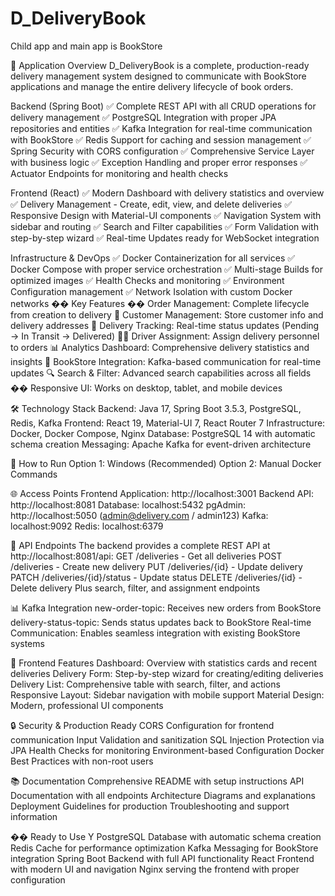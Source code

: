 # D_DeliveryBook
Child app and main app is BookStore


🎯 Application Overview
D_DeliveryBook is a complete, production-ready delivery management system designed to communicate with BookStore applications and manage the entire delivery lifecycle of book orders.


Backend (Spring Boot)
✅ Complete REST API with all CRUD operations for delivery management
✅ PostgreSQL Integration with proper JPA repositories and entities
✅ Kafka Integration for real-time communication with BookStore
✅ Redis Support for caching and session management
✅ Spring Security with CORS configuration
✅ Comprehensive Service Layer with business logic
✅ Exception Handling and proper error responses
✅ Actuator Endpoints for monitoring and health checks



Frontend (React)
✅ Modern Dashboard with delivery statistics and overview
✅ Delivery Management - Create, edit, view, and delete deliveries
✅ Responsive Design with Material-UI components
✅ Navigation System with sidebar and routing
✅ Search and Filter capabilities
✅ Form Validation with step-by-step wizard
✅ Real-time Updates ready for WebSocket integration


Infrastructure & DevOps
✅ Docker Containerization for all services
✅ Docker Compose with proper service orchestration
✅ Multi-stage Builds for optimized images
✅ Health Checks and monitoring
✅ Environment Configuration management
✅ Network Isolation with custom Docker networks
�� Key Features
�� Order Management: Complete lifecycle from creation to delivery
👥 Customer Management: Store customer info and delivery addresses
🚚 Delivery Tracking: Real-time status updates (Pending → In Transit → Delivered)
👨‍💼 Driver Assignment: Assign delivery personnel to orders
📊 Analytics Dashboard: Comprehensive delivery statistics and insights
🔄 BookStore Integration: Kafka-based communication for real-time updates
🔍 Search & Filter: Advanced search capabilities across all fields
�� Responsive UI: Works on desktop, tablet, and mobile devices


🛠️ Technology Stack
Backend: Java 17, Spring Boot 3.5.3, PostgreSQL, Redis, Kafka
Frontend: React 19, Material-UI 7, React Router 7
Infrastructure: Docker, Docker Compose, Nginx
Database: PostgreSQL 14 with automatic schema creation
Messaging: Apache Kafka for event-driven architecture


📱 How to Run
Option 1: Windows (Recommended)
Option 2: Manual Docker Commands


🌐 Access Points
Frontend Application: http://localhost:3001
Backend API: http://localhost:8081
Database: localhost:5432
pgAdmin: http://localhost:5050 (admin@delivery.com / admin123)
Kafka: localhost:9092
Redis: localhost:6379


🔧 API Endpoints
The backend provides a complete REST API at http://localhost:8081/api:
GET /deliveries - Get all deliveries
POST /deliveries - Create new delivery
PUT /deliveries/{id} - Update delivery
PATCH /deliveries/{id}/status - Update status
DELETE /deliveries/{id} - Delete delivery
Plus search, filter, and assignment endpoints


📊 Kafka Integration
new-order-topic: Receives new orders from BookStore
delivery-status-topic: Sends status updates back to BookStore
Real-time Communication: Enables seamless integration with existing BookStore systems



🎨 Frontend Features
Dashboard: Overview with statistics cards and recent deliveries
Delivery Form: Step-by-step wizard for creating/editing deliveries
Delivery List: Comprehensive table with search, filter, and actions
Responsive Layout: Sidebar navigation with mobile support
Material Design: Modern, professional UI components



🔒 Security & Production Ready
CORS Configuration for frontend communication
Input Validation and sanitization
SQL Injection Protection via JPA
Health Checks for monitoring
Environment-based Configuration
Docker Best Practices with non-root users



📚 Documentation
Comprehensive README with setup instructions
API Documentation with all endpoints
Architecture Diagrams and explanations
Deployment Guidelines for production
Troubleshooting and support information



�� Ready to Use
Y
PostgreSQL Database with automatic schema creation
Redis Cache for performance optimization
Kafka Messaging for BookStore integration
Spring Boot Backend with full API functionality
React Frontend with modern UI and navigation
Nginx serving the frontend with proper configuration

